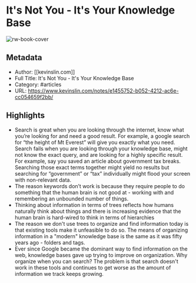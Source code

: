 # It's Not You - It's Your Knowledge Base

![rw-book-cover](https://kevinslin-images.s3.us-west-2.amazonaws.com/images/1.jpg)

## Metadata
- Author: [[kevinslin.com]]
- Full Title: It's Not You - It's Your Knowledge Base
- Category: #articles
- URL: https://www.kevinslin.com/notes/e1455752-b052-4212-ac6e-cc054659f2bb/

## Highlights
- Search is great when you are looking through the internet, know what you’re looking for and need a good result. For example, a google search for “the height of Mt Everest” will give you exactly what you need. Search fails when you are looking through your knowledge base, might not know the exact query, and are looking for a highly specific result. For example, say you saved an article about government tax breaks. Searching those exact terms together might yield no results but searching for “government” or “tax” individually might flood your screen with non-relevant data.
- The reason keywords don’t work is because they require people to do something that the human brain is not good at - working with and remembering an unbounded number of things.
- Thinking about information in terms of trees reflects how humans naturally think about things and there is increasing evidence that the human brain is hard-wired to think in terms of hierarchies
- The reason we don't use trees to organize and find information today is that existing tools make it unfeasible to do so. The means of organizing information in a "modern" knowledge base is the same as it was fifty years ago - folders and tags.
- Ever since Google became the dominant way to find information on the web, knowledge bases gave up trying to improve on organization. Why organize when you can search? The problem is that search doesn't work in these tools and continues to get worse as the amount of information we track keeps growing.

